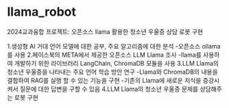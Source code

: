 # llama_robot
2024교과융합 프로젝트: 오픈소스 llama 활용한 청소년 우울증 상담 로봇 구현

1.생성형 AI 거대 언어 모델에 대한 공부, 주요 알고리즘에 대한 분석
-오픈소스 ollama를 사용
2.페이스북의 META에서 제공한 오픈소스 LLM Llama 조사
-llama를 사용하여 개발하기 위한 라이브러리 LangChain, ChromaDB 모듈을 사용
3.LLM Llama의 청소년 우울증을 나타내는 주요 언어 학습 방안 연구
-Llama와 ChromaDB의 내용을 결합하여 RAG를 실행 할 수 있는 기능을 구현
-기존의 Llama에 새로운 지식을 증강시켜서 질문에 대한 답변을 구할 수 있음
4.LLM Llama의 청소년 우울증 문제를 상담해주는 로봇 구현
